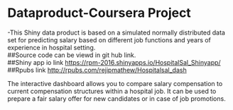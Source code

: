 # Dataproduct-Coursera Project
-This Shiny data product is based on a simulated normally distributed data set for predicting salary based on different job functions and years of experience in hospital setting.  
        ##Source code can be viewd in git hub link.      
        ##Shiny app io link https://rpm-2016.shinyapps.io/HospitalSal_Shinyapp/  
        ##Rpubs link http://rpubs.com/rejipmathew/Hospitalsal_dash  
        
The interactive dashboard allows you to compare salary compensation to
current compensation structures within a hospital job. It can be used to
prepare a fair salary offer for new candidates or in case of job promotions.
